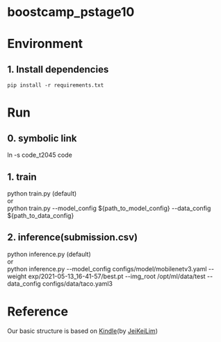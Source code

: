 # boostcamp_pstage10

# Environment
## 1. Install dependencies
```
pip install -r requirements.txt
```

# Run
## 0. symbolic link
ln -s code_t2045 code
<br>
## 1. train
python train.py  (default)
<br>
or
<br>
python train.py --model_config ${path_to_model_config} --data_config ${path_to_data_config}

## 2. inference(submission.csv)
python inference.py (default)
<br>
or
<br>
python inference.py --model_config configs/model/mobilenetv3.yaml --weight exp/2021-05-13_16-41-57/best.pt --img_root /opt/ml/data/test --data_config configs/data/taco.yaml3


# Reference
Our basic structure is based on [Kindle](https://github.com/JeiKeiLim/kindle)(by [JeiKeiLim](https://github.com/JeiKeiLim))
